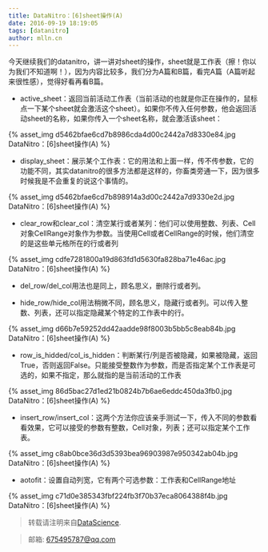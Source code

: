 ```yaml
---
title: DataNitro：[6]sheet操作(A)
date: 2016-09-19 18:19:05
tags: [datanitro]
author: mlln.cn
---
```

今天继续我们的datanitro，讲一讲对sheet的操作，sheet就是工作表（擦！你以为我们不知道啊！），因为内容比较多，我们分为A篇和B篇，看完A篇（A篇听起来很性感），觉得好看再看B篇。

- active_sheet：返回当前活动工作表（当前活动的也就是你正在操作的，鼠标点一下某个sheet就会激活这个sheet）。如果你不传入任何参数，他会返回活动sheet的名称，如果你传入一个sheet名称，就会激活该sheet：

{% asset_img d5462bfae6cd7b8986cda4d00c2442a7d8330e84.jpg DataNitro：[6]sheet操作(A) %}

- display_sheet：展示某个工作表：它的用法和上面一样，传不传参数，它的功能不同，其实datanitro的很多方法都是这样的，你畜类旁通一下，因为很多时候我是不会重复的说这个事情的。

{% asset_img d5462bfae6cd7b898914a3d00c2442a7d9330e2d.jpg DataNitro：[6]sheet操作(A) %}

- clear_row和clear_col：清空某行或者某列：他们可以使用整数、列表、Cell对象CellRange对象作为参数。当使用Cell或者CellRange的时候，他们清空的是这些单元格所在的行或者列

{% asset_img cdfe7281800a19d863fd1d5630fa828ba71e46ac.jpg DataNitro：[6]sheet操作(A) %}

- del_row/del_col用法也是同上，顾名思义，删除行或者列。

- hide_row/hide_col用法稍微不同，顾名思义，隐藏行或者列。可以传入整数、列表，还可以指定隐藏某个特定的工作表中的行。

{% asset_img d66b7e59252dd42aadde98f8003b5bb5c8eab84b.jpg DataNitro：[6]sheet操作(A) %}

- row_is_hidded/col_is_hidden：判断某行/列是否被隐藏，如果被隐藏，返回True，否则返回False。只能接受整数作为参数，而是否指定某个工作表是可选的，如果不指定，那么就指的是当前活动的工作表

{% asset_img 86d5bac27d1ed21b0824b7b6ae6eddc450da3fb0.jpg DataNitro：[6]sheet操作(A) %}

- insert_row/insert_col：这两个方法你应该亲手测试一下，传入不同的参数看看效果，它可以接受的参数有整数，Cell对象，列表；还可以指定某个工作表。

{% asset_img c8ab0bce36d3d5393bea96903987e950342ab04b.jpg DataNitro：[6]sheet操作(A) %}

- aotofit：设置自动列宽，它有两个可选参数：工作表和CellRange地址

{% asset_img c71d0e385343fbf224fb3f70b37eca8064388f4b.jpg DataNitro：[6]sheet操作(A) %}

> 转载请注明来自[DataScience](http://mlln.cn).

> 邮箱: 675495787@qq.com 
